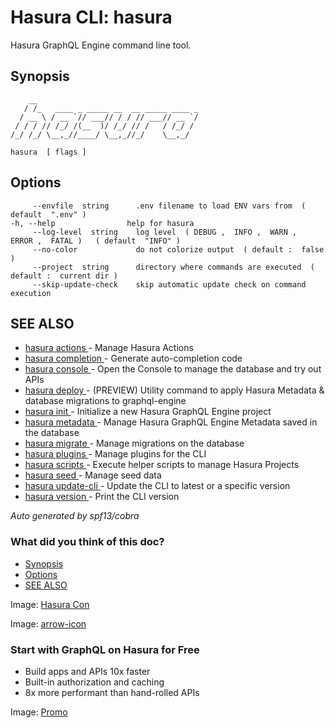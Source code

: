 # Hasura CLI: hasura

Hasura GraphQL Engine command line tool.

## Synopsis​

```
    __
   / /_   ____ _ _____ __  __ _____ ____ _
  / __ \ / __ `// ___// / / // ___// __ `/
 / / / // /_/ /(__  )/ /_/ // /   / /_/ /
/_/ /_/ \__,_//____/ \__,_//_/    \__,_/
```

`hasura  [ flags ]`

## Options​

```
     --envfile  string      .env filename to load ENV vars from  ( default  ".env" )
-h, --help                help for hasura
     --log-level  string    log level  ( DEBUG ,  INFO ,  WARN ,  ERROR ,  FATAL )   ( default  "INFO" )
     --no-color             do not colorize output  ( default :  false )
     --project  string      directory where commands are executed  ( default :  current dir )
     --skip-update-check    skip automatic update check on command execution
```

## SEE ALSO​

- [ hasura actions ](https://hasura.io/docs/latest/hasura-cli/commands/hasura_actions/)- Manage Hasura Actions
- [ hasura completion ](https://hasura.io/docs/latest/hasura-cli/commands/hasura_completion/)- Generate auto-completion code
- [ hasura console ](https://hasura.io/docs/latest/hasura-cli/commands/hasura_console/)- Open the Console to manage the database and try out APIs
- [ hasura deploy ](https://hasura.io/docs/latest/hasura-cli/commands/hasura_deploy/)- (PREVIEW) Utility command to apply Hasura Metadata & database migrations to graphql-engine
- [ hasura init ](https://hasura.io/docs/latest/hasura-cli/commands/hasura_init/)- Initialize a new Hasura GraphQL Engine project
- [ hasura metadata ](https://hasura.io/docs/latest/hasura-cli/commands/hasura_metadata/)- Manage Hasura GraphQL Engine Metadata saved in the database
- [ hasura migrate ](https://hasura.io/docs/latest/hasura-cli/commands/hasura_migrate/)- Manage migrations on the database
- [ hasura plugins ](https://hasura.io/docs/latest/hasura-cli/commands/hasura_plugins/)- Manage plugins for the CLI
- [ hasura scripts ](https://hasura.io/docs/latest/hasura-cli/commands/hasura_scripts/)- Execute helper scripts to manage Hasura Projects
- [ hasura seed ](https://hasura.io/docs/latest/hasura-cli/commands/hasura_seed/)- Manage seed data
- [ hasura update-cli ](https://hasura.io/docs/latest/hasura-cli/commands/hasura_update-cli/)- Update the CLI to latest or a specific version
- [ hasura version ](https://hasura.io/docs/latest/hasura-cli/commands/hasura_version/)- Print the CLI version


 *Auto generated by spf13/cobra* 

### What did you think of this doc?

- [ Synopsis ](https://hasura.io/docs/latest/hasura-cli/commands/hasura/#synopsis)
- [ Options ](https://hasura.io/docs/latest/hasura-cli/commands/hasura/#options)
- [ SEE ALSO ](https://hasura.io/docs/latest/hasura-cli/commands/hasura/#see-also)


Image: [ Hasura Con ](https://res.cloudinary.com/dh8fp23nd/image/upload/v1686154570/hasura-con-2023/has-con-light-date_r2a2ud.png)

Image: [ arrow-icon ](https://res.cloudinary.com/dh8fp23nd/image/upload/v1683723549/main-web/chevron-right_ldbi7d.png)

### Start with GraphQL on Hasura for Free

- Build apps and APIs 10x faster
- Built-in authorization and caching
- 8x more performant than hand-rolled APIs


Image: [ Promo ](https://hasura.io/docs/assets/images/hasura-free-ff60e409244e0ea12b5a3045d1a9096b.png)